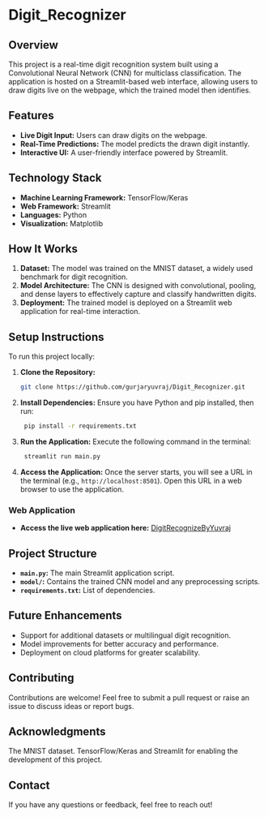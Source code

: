 # Digit_Recognizer

## Overview
This project is a real-time digit recognition system built using a Convolutional Neural Network (CNN) for multiclass classification. The application is hosted on a Streamlit-based web interface, allowing users to draw digits live on the webpage, which the trained model then identifies.

## Features
- **Live Digit Input:** Users can draw digits on the webpage.
- **Real-Time Predictions:** The model predicts the drawn digit instantly.
- **Interactive UI:** A user-friendly interface powered by Streamlit.

## Technology Stack
- **Machine Learning Framework:** TensorFlow/Keras
- **Web Framework:** Streamlit
- **Languages:** Python
- **Visualization:** Matplotlib

## How It Works
1. **Dataset:** The model was trained on the MNIST dataset, a widely used benchmark for digit recognition.
2. **Model Architecture:** The CNN is designed with convolutional, pooling, and dense layers to effectively capture and classify handwritten digits.
3. **Deployment:** The trained model is deployed on a Streamlit web application for real-time interaction.

## Setup Instructions
To run this project locally:

1. **Clone the Repository:**
   ```bash
   git clone https://github.com/gurjaryuvraj/Digit_Recognizer.git

2. **Install Dependencies:**
Ensure you have Python and pip installed, then run:

   ```bash
    pip install -r requirements.txt
3. **Run the Application:**
Execute the following command in the terminal:

   ```bash
    streamlit run main.py
4. **Access the Application:**
Once the server starts, you will see a URL in the terminal (e.g., `http://localhost:8501`). Open this URL in a web browser to use the application.
### Web Application

- **Access the live web application here:** [DigitRecognizeByYuvraj](digitrecognizerbyyuvraj.streamlit.app)

## Project Structure
- **`main.py`:** The main Streamlit application script.
- **`model/`:** Contains the trained CNN model and any preprocessing scripts.
- **`requirements.txt`:** List of dependencies.

## Future Enhancements
- Support for additional datasets or multilingual digit recognition.
- Model improvements for better accuracy and performance.
- Deployment on cloud platforms for greater scalability.

## Contributing
Contributions are welcome! Feel free to submit a pull request or raise an issue to discuss ideas or report bugs.


## Acknowledgments
The MNIST dataset.
TensorFlow/Keras and Streamlit for enabling the development of this project.
## Contact
If you have any questions or feedback, feel free to reach out!

